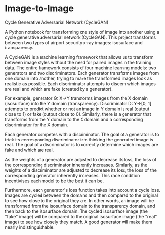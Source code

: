# Image-to-Image
Cycle Generative Adversarial Network (CycleGAN)

A Python notebook for transforming one style of image into another using a cycle generative adversarial network (CycleGAN). This project transforms between two types of airport security x-ray images: isosurface and transparency.

A CycleGAN is a machine learning framework that allows us to transform between image styles without the need for paired images in the training data. The entire framework consists of four machine learning models: two generators and two discriminators. Each generator transforms images from one domain into another, trying to make the transformed images look as realistic as possible. Each discriminator attempts to discern which images are real and which are fake (created by a generator).

For example, generator G: X->Y transforms images from the X domain (isosurface) into the Y domain (transparency). Discriminator D: Y->[0, 1] attempts to predict whether or not an image in Y domain is real (output close to 1) or fake (output close to 0). Similarly, there is a generator that transforms from the Y domain to the X domain and a corresponding discriminator for the X domain.

Each generator competes with a discriminator. The goal of a generator is to trick its corresponding discriminator into thinking the generated image is real. The goal of a discriminator is to correctly determine which images are fake and which are real.

As the weights of a generator are adjusted to decrease its loss, the loss of the corresponding discriminator inherently increases. Similarly, as the weights of a discriminator are adjusted to decrease its loss, the loss of the corresponding generator inherently increases. This race condition incentivises each model to be the best it can be.

Furthermore, each generator's loss function takes into account a cycle loss. Images are cycled between the domains and then compared to the original to see how close to the original they are. In other words, an image will be transformed from the isosurface domain to the transparency domain, and then back to the isosurface domain. The cycled isosurface image (the "fake" image) will be compared to the original isosurface image (the "real" image) to see how closely they match. A good generator will make them nearly indistinguishable.
